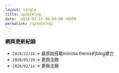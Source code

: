 ```yaml
---
layout: single
title: updatelog
date:  2020-02-15 00:00:00 +0800
permalink: /updatelog/
---
```


### 網頁更新紀錄

- `2019/12/24` -> 最原始搭載minima theme的blog建立        
- `2020/01/20` -> 更換主題  
- `2020/02/14` -> 更換主題  

